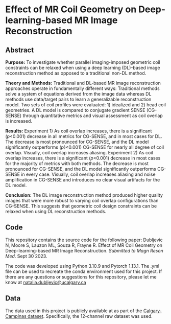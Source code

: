 # Effect of MR Coil Geometry on Deep-learning-based MR Image Reconstruction

## Abstract
**Purpose:** To investigate whether parallel imaging-imposed geometric coil constraints can be relaxed when using a deep learning (DL)-based image reconstruction method as opposed to a traditional non-DL method.

**Theory and Methods:** Traditional and DL-based MR image reconstruction approaches operate in fundamentally different ways: Traditional methods solve a system of equations derived from the image data whereas DL methods use data/target pairs to learn a generalizable reconstruction model. Two sets of coil profiles were evaluated: 1) idealized and 2) head coil geometries. A DL model is compared to conjugate gradient SENSE (CG-SENSE) through quantitative metrics and visual assessment as coil overlap is increased. 

**Results:** Experiment 1) As coil overlap increases, there is a significant (*p*<0.001) decrease in all metrics for CG-SENSE, and in most cases for DL. The decrease is most pronounced for CG-SENSE, and the DL model significantly outperforms (*p*}<0.001) CG-SENSE for nearly all degree of coil overlap. Visually, coil overlap increases aliasing. Experiment 2) As coil overlap increases, there is a significant (*p*<0.001) decrease in most cases for the majority of metrics with both methods. The decrease is most pronounced for CG-SENSE, and the DL model significantly outperforms CG-SENSE in every case. Visually, coil overlap increases aliasing and noise amplification in CG-SENSE and introduces no clear visual artifacts for the DL model.

**Conclusion:** The DL image reconstruction method produced higher quality images that were more robust to varying coil overlap configurations than CG-SENSE. This suggests that geometric coil design constraints can be relaxed when using DL reconstruction methods.

## Code
This repository contains the source code for the following paper: Dubljevic N, Moore S, Lauzon ML, Souza R, Frayne R. Effect of MR Coil Geometry on Deep-learning-based MR Image Reconstruction. *Submitted to Magn Reson Med*. Sept 30 2023.

The code was developed using Python 3.10.9 and Pytorch 1.13.1. The .yml file can be used to recreate the conda environment used for this project. If there are any questions or suggestions for this repository, please let me know at natalia.dubljevic@ucalgary.ca

## Data
The data used in this project is publicly available at as part of the [Calgary-Campinas dataset](https://sites.google.com/view/calgary-campinas-dataset/home). Specifically, the 12-channel raw dataset was used.

